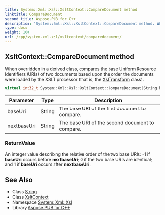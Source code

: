 ```yaml
---
title: System::Xml::Xsl::XsltContext::CompareDocument method
linktitle: CompareDocument
second_title: Aspose.PUB for C++
description: 'System::Xml::Xsl::XsltContext::CompareDocument method. When overridden in a derived class, compares the base Uniform Resource Identifiers (URIs) of two documents based upon the order the documents were loaded by the XSLT processor (that is, the XslTransform class) in C++.'
type: docs
weight: 100
url: /cpp/system.xml.xsl/xsltcontext/comparedocument/
---
```

## XsltContext::CompareDocument method


When overridden in a derived class, compares the base Uniform Resource Identifiers (URIs) of two documents based upon the order the documents were loaded by the XSLT processor (that is, the [XslTransform](../../xsltransform/) class).

```cpp
virtual int32_t System::Xml::Xsl::XsltContext::CompareDocument(String baseUri, String nextbaseUri)=0
```


| Parameter | Type | Description |
| --- | --- | --- |
| baseUri | String | The base URI of the first document to compare. |
| nextbaseUri | String | The base URI of the second document to compare. |

### ReturnValue

An integer value describing the relative order of the two base URIs: -1 if **baseUri** occurs before **nextbaseUri**; 0 if the two base URIs are identical; and 1 if **baseUri** occurs after **nextbaseUri**.

## See Also

* Class [String](../../../system/string/)
* Class [XsltContext](../)
* Namespace [System::Xml::Xsl](../../)
* Library [Aspose.PUB for C++](../../../)
